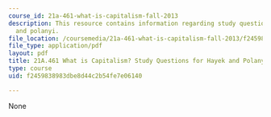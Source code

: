 ```yaml
---
course_id: 21a-461-what-is-capitalism-fall-2013
description: This resource contains information regarding study questions for hayek
  and polanyi.
file_location: /coursemedia/21a-461-what-is-capitalism-fall-2013/f2459838983dbe8d44c2b54fe7e06140_MIT21A_461F13_Rd_Qs_Hy_Po.pdf
file_type: application/pdf
layout: pdf
title: 21A.461 What is Capitalism? Study Questions for Hayek and Polanyi
type: course
uid: f2459838983dbe8d44c2b54fe7e06140

---
```

None